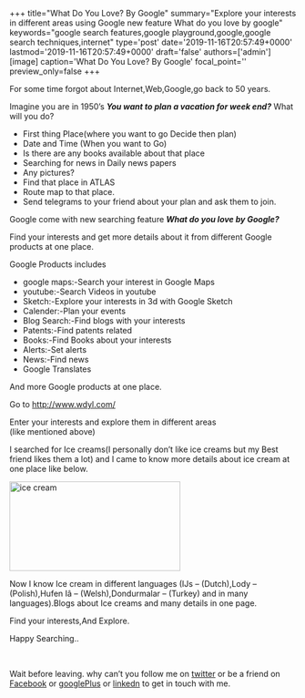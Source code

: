 +++
title="What Do You Love? By Google"
summary="Explore your interests in different areas using Google new feature What do you love by google"
keywords="google search features,google playground,google,google search techniques,internet"
type='post'
date='2019-11-16T20:57:49+0000'
lastmod='2019-11-16T20:57:49+0000'
draft='false'
authors=['admin']
[image]
caption='What Do You Love? By Google'
focal_point=''
preview_only=false
+++








For some time forgot about Internet,Web,Google,go back to 50 years.

Imagine you are in 1950’s&nbsp;<em><strong>You want to plan a vacation for week end?</strong></em>&nbsp;What will you do?

<ul><li>First thing Place(where you want to go Decide then plan)</li><li>Date and Time (When you want to Go)</li><li>Is there are any books available about that place</li><li>Searching for news in Daily news papers</li><li>Any pictures?</li><li>Find that place in ATLAS</li><li>Route map to that place.</li><li>Send telegrams to your friend about your plan and ask them to join.</li></ul>





Google come with new searching feature <em><strong>What do you love by Google?</strong></em>

Find your interests and get more details about it from different Google products at one place.

Google Products includes

<ul><li>google maps:-Search your interest in Google Maps</li><li>youtube:-Search Videos in youtube</li><li>Sketch:-Explore your interests in 3d with Google Sketch</li><li>Calender:-Plan your events</li><li>Blog Search:-Find blogs with your interests</li><li>Patents:-Find patents related</li><li>Books:-Find Books about your interests</li><li>Alerts:-Set alerts</li><li>News:-Find news</li><li>Google Translates</li></ul>

And more Google products at one place.

Go to&nbsp;<a href="http://www.wdyl.com/">http://www.wdyl.com/</a>

Enter your interests and explore them in different areas (like&nbsp;mentioned&nbsp;above)

I searched for Ice creams(I personally don’t like ice creams but my Best friend likes them a lot) and I came to know more details about ice cream at one place like below.

<a href="https://arun-arungudellicom.netdna-ssl.com/wp-content/uploads/2012/10/ice-cream1.png"><img class="aligncenter size-medium wp-image-400" title="ice cream" alt="ice cream" src="https://arun-arungudellicom.netdna-ssl.com/wp-content/uploads/2012/10/ice-cream1-300x157.png" width="300" height="157" srcset="https://arun-arungudellicom.netdna-ssl.com/wp-content/uploads/2012/10/ice-cream1-300x157.png 300w, https://arun-arungudellicom.netdna-ssl.com/wp-content/uploads/2012/10/ice-cream1.png 937w" sizes="(max-width: 300px) 100vw, 300px"></a>

Now I know Ice cream in different languages (IJs – (Dutch),Lody – (Polish),Hufen Iâ – (Welsh),Dondurmalar – (Turkey) and in many languages).Blogs about Ice creams and many details in one page.

Find your interests,And Explore.

Happy Searching..

&nbsp;

Wait before leaving.
why can’t you follow me on <a href="https://twitter.com/arungudelli" target="_blank">twitter</a> or be a friend on <a href="https://www.facebook.com/gudelliArun" target="_blank">Facebook</a> or <a href="https://plus.google.com/+ArunkumarGudelli" target="_blank">googlePlus</a> or <a href="https://www.linkedin.com/in/arungudelli/" target="_blank">linkedn</a> to get in touch with me.









